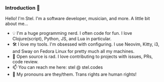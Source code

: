 ### Introduction 👋

Hello! I'm Stel. I'm a software developer, musician, and more. A little bit about me...

- 💡 I'm a huge programming nerd. I often code for fun. I love Clojure(script), Python, JS, and Lua in particular.
- 🛠️ I love my tools. I'm obsessed with configuring. I use Neovim, Kitty, i3, and Sway on Fedora Linux for pretty much all my machines.
- 📖 Open source is rad. I love contributing to projects with issues, PRs, code review.
- 📫 You can reach me here: stel @ stel.codes
- 🌈 My pronouns are they/them. Trans rights are human rights!

